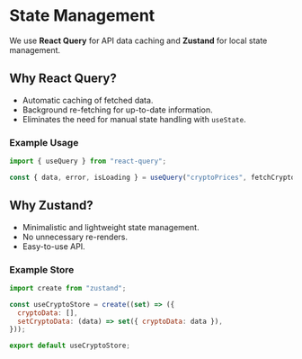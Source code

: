 # State Management

We use **React Query** for API data caching and **Zustand** for local state management.

## Why React Query?

- Automatic caching of fetched data.
- Background re-fetching for up-to-date information.
- Eliminates the need for manual state handling with `useState`.

### Example Usage

```js
import { useQuery } from "react-query";

const { data, error, isLoading } = useQuery("cryptoPrices", fetchCryptoPrices);
```

## Why Zustand?

- Minimalistic and lightweight state management.
- No unnecessary re-renders.
- Easy-to-use API.

### Example Store

```js
import create from "zustand";

const useCryptoStore = create((set) => ({
  cryptoData: [],
  setCryptoData: (data) => set({ cryptoData: data }),
}));

export default useCryptoStore;
```
